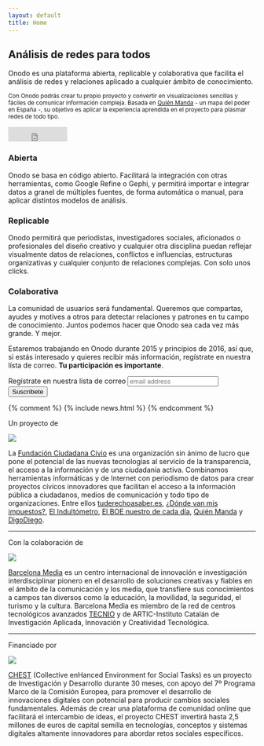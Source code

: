 ```yaml
---
layout: default
title: Home
---
```


<div class="jumbotron">
  <div class="container">
    <div class="row">
      <div class="col-md-8 col-md-offset-2 text-center">
        <h2>Análisis de redes para todos</h2>
        <p>Onodo es una plataforma abierta, replicable y colaborativa que facilita el análisis de redes y relaciones aplicado a cualquier ámbito de conocimiento.</p>
        <p><small>Con Onodo podrás crear tu propio proyecto y convertir en visualizaciones sencillas y fáciles de comunicar información compleja. Basada en <a href="http://quienmanda.es" target="_blank" title="Quién Manda">Quién Manda</a> - un mapa del poder en España -, su objetivo es aplicar la experiencia aprendida en el proyecto para plasmar redes de todo tipo.</small></p>
        <iframe src="https://ghbtns.com/github-btn.html?user=civio&repo=onodo.org&type=star&count=true&size=large" frameborder="0" scrolling="0" width="120px" height="30px"></iframe>
      </div>
    </div>
  </div>
</div>

<div class="main-description container">
  <div class="row">
    <div class="main-description-item col-md-4">
      <span class="icon icon-abierta"></span>
      <h3>Abierta</h3>
      <p>Onodo se basa en código abierto. Facilitará la integración con otras herramientas, como Google Refine o Gephi, y permitirá importar e integrar datos a granel de múltiples fuentes, de forma automática o manual, para aplicar distintos modelos de análisis.</p>
    </div>
    <div class="main-description-item col-md-4">
      <span class="icon icon-replicable"></span>
      <h3>Replicable</h3>
      <p>Onodo permitirá que periodistas, investigadores sociales, aficionados o profesionales del diseño creativo y cualquier otra disciplina puedan reflejar visualmente datos de relaciones, conflictos e influencias, estructuras organizativas y cualquier conjunto de relaciones complejas. Con solo unos clicks.</p>
   </div>
    <div class="main-description-item col-md-4">
      <span class="icon icon-colaborativa"></span>
      <h3>Colaborativa</h3>
      <p>La comunidad de usuarios será fundamental. Queremos que compartas, ayudes y motives a otros para detectar relaciones y patrones en tu campo de conocimiento. Juntos podemos hacer que Onodo sea cada vez más grande. Y mejor.</p>
    </div>
  </div>
  <div class="row text-center">
    <div class="well">
      <p>Estaremos trabajando en Onodo durante 2015 y principios de 2016, así que, si estás interesado y quieres recibir más información, regístrate en nuestra lísta de correo. <strong>Tu participación es importante</strong>.</p>
      <!-- Begin MailChimp Signup Form -->
      <div id="mc_embed_signup">
        <form action="//civio.us4.list-manage.com/subscribe/post?u=9416fe6b76f2c3f985c1f8e0f&amp;id=d9f51512d0" method="post" id="mc-embedded-subscribe-form" name="mc-embedded-subscribe-form" class="validate" target="_blank" novalidate>
          <div id="mc_embed_signup_scroll">
            <label for="mce-EMAIL">Regístrate en nuestra lísta de correo</label>
            <input type="email" value="" name="EMAIL" class="email" id="mce-EMAIL" placeholder="email address" required>
            <!-- real people should not fill this in and expect good things - do not remove this or risk form bot signups-->
            <div style="position: absolute; left: -5000px;"><input type="text" name="b_9416fe6b76f2c3f985c1f8e0f_d9f51512d0" tabindex="-1" value=""></div>
            <div class="clear"><input type="submit" value="Suscríbete" name="subscribe" id="mc-embedded-subscribe" class="button"></div>
          </div>
        </form>
      </div>
      <!--End mc_embed_signup-->
    </div>
  </div>
</div>

{% comment %}
{% include news.html %}
{% endcomment %}

<div class="partners">
  <div class="container">
    <div class="row">
      <div class="col-md-6 col-md-offset-3">
        <p class="partners-title">Un proyecto de</p>
        <a href="http://www.civio.es" class="icon" target="_blank" title="Fundación Ciudadana Civio"><img src="{{ site.baseurl }}/public/img/logo-civio.png"></a>
        <p class="partner">La <a href="http://www.civio.es" target="_blank" title="Fundación Ciudadana Civio">Fundación Ciudadana Civio</a> es una organización sin ánimo de lucro que pone el potencial de las nuevas tecnologías al servicio de la transparencia, el acceso a la información y de una ciudadanía activa. Combinamos herramientas informáticas y de Internet con periodismo de datos para crear proyectos cívicos innovadores que facilitan el acceso a la información pública a ciudadanos, medios de comunicación y todo tipo de organizaciones. Entre ellos <a href="http://tuderechoasaber.es/" target="_blank" title="Tu derecho a saber">tuderechoasaber.es</a>, <a href="http://dondevanmisimpuestos.es/" target="_blank" title="¿Dónde van mis impuestos?">¿Dónde van mis impuestos?</a>, <a href="http://www.elindultometro.es/index.html" target="_blank" title="El Indultómetro">El Indultómetro</a>, <a href="http://elboenuestrodecadadia.com/" target="_blank" title="El BOE nuestro de cada día">El BOE nuestro de cada día</a>, <a href="http://quienmanda.es" target="_blank" title="Quién Manda">Quién Manda</a> y <a href="http://digodiego.es/" target="_blank" title="DigoDiego">DigoDiego</a>.</p>
      </div>
    </div>
    <hr>
    <div class="row">
      <div class="col-md-6 col-md-offset-3">
        <p class="partners-title">Con la colaboración de</p>
        <a href="http://www.barcelonamedia.org" class="icon" target="_blank" title="Barcelona Media"><img src="{{ site.baseurl }}/public/img/logo-barcelonamedia.png"></a>
        <p class="partner"><a href="http://www.barcelonamedia.org" target="_blank" title="Barcelona Media">Barcelona Media</a> es un centro internacional de innovación e investigación interdisciplinar pionero en el desarrollo de soluciones creativas y fiables en el ámbito de la comunicación y los media, que transfiere sus conocimientos a campos tan diversos como la educación, la movilidad, la seguridad, el turismo y la cultura. Barcelona Media es miembro de la red de centros tecnológicos avanzados <a href="http://accio.gencat.cat/cat/innovacio-tecnologica/tecnio/index.jsp" target="_blank" title="TECNIO">TECNIO</a> y de ARTIC-Instituto Catalán de Investigación Aplicada, Innovación y Creatividad Tecnológica.</p>
      </div>
    </div>
    <hr>
    <div class="row">
      <div class="col-md-6 col-md-offset-3">
        <p class="partners-title">Financiado por</p>
        <a href="http://www.chest-project.eu/" class="icon" target="_blank" title="CHEST (Collective enHanced Environment for Social Tasks)"><img src="{{ site.baseurl }}/public/img/logo-chest.png"></a>
        <p class="partner"><a href="http://www.chest-project.eu/" target="_blank" title="CHEST (Collective enHanced Environment for Social Tasks)">CHEST</a> (Collective enHanced Environment for Social Tasks) es un proyecto de Investigación y Desarrollo durante 30 meses, con apoyo del 7º Programa Marco de la Comisión Europea, para promover el desarrollo de innovaciones digitales con potencial para producir cambios sociales fundamentales. Además de crear una plataforma de comunidad online que facilitará el intercambio de ideas, el proyecto CHEST invertirá hasta 2,5 millones de euros de capital semilla en tecnologías, conceptos y sistemas digitales altamente innovadores para abordar retos sociales específicos.</p>
      </div>
    </div>
  </div>
</div>
